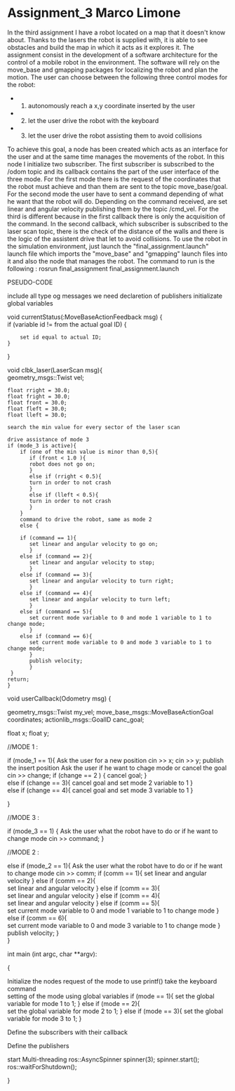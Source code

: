 # Assignment_3 Marco Limone

In the third assignment I have a robot located on a map that it doesn't know about. Thanks to the lasers the robot is supplied with, it is able to see obstacles and build the map in which it acts as it explores it.
The assignment consist in the development of a software architecture for the control of a mobile robot in the environment. The software will rely on the move_base
and gmapping packages for localizing the robot and plan the motion. The user can choose between the following three control modes for the robot:
- 1) autonomously reach a x,y coordinate inserted by the user
- 2) let the user drive the robot with the keyboard
- 3) let the user drive the robot assisting them to avoid collisions                                                                   

To achieve this goal, a node has been created which acts as an interface for the user and at the same time manages the movements of the robot. In this node I initialize two subscriber. The first subscriber is subscribed to the /odom topic and its callback contains the part of the user interface of the three mode. For the first mode there is the request of the coordinates that the robot must achieve and than them are sent to the topic move_base/goal. For the second mode the user have to sent a command depending of what he want that the robot will do. Depending on the command received, are set linear and angular velocity publishing them by the topic /cmd_vel. For the third is different because in the first callback there is only the acquisition of the command. In the second callback, which subscriber is subscribed to the laser scan topic, there is the check of the distance of the walls and there is the logic of the assistent drive that let to avoid collisions. 
To use the robot in the simulation environment, just launch the "final_assignment.launch" launch file which imports the "move_base" and "gmapping" launch files into it and also the node that manages the robot. The command to run is the following : 
rosrun final_assignment final_assignment.launch

PSEUDO-CODE

include all type og messages we need
declaretion of publishers
initializate global variables 


void currentStatus(:MoveBaseActionFeedback msg)  {      
if (variable id != from the actual goal ID) {
        
        set id equal to actual ID;                                                   
    }

}

void clbk_laser(LaserScan msg){                        
    geometry_msgs::Twist vel;
    
    float rright = 30.0;
    float fright = 30.0;
    float front = 30.0;
    float fleft = 30.0;
    float lleft = 30.0;   
    
    search the min value for every sector of the laser scan 
    
    drive assistance of mode 3
    if (mode_3 is active){
        if (one of the min value is minor than 0,5){
           if (front < 1.0 ){
           robot does not go on;
           }
           else if (rright < 0.5){                                                                     
           turn in order to not crash
           }
           else if (lleft < 0.5){                                                                     
           turn in order to not crash
           }
        }
        command to drive the robot, same as mode 2
        else {
        
        if (command == 1){
           set linear and angular velocity to go on;
           }
        else if (command == 2){
           set linear and angular velocity to stop;
           }
        else if (command == 3){
           set linear and angular velocity to turn right;
           }
        else if (command == 4){
           set linear and angular velocity to turn left;
           }
        else if (command == 5){                   
           set current mode variable to 0 and mode 1 variable to 1 to change mode;
           } 
        else if (command == 6){                   
           set current mode variable to 0 and mode 3 variable to 1 to change mode;
           } 
           publish velocity;     
           }
     }
    return;
    }


void userCallback(Odometry msg)
{        

 geometry_msgs::Twist my_vel; 
 move_base_msgs::MoveBaseActionGoal coordinates;
 actionlib_msgs::GoalID canc_goal;
 
 float x;
 float y;
 
 
 //MODE 1 :
 
 if (mode_1 == 1){
    Ask the user for a new position 
    cin >> x;
    cin >> y;
    publish the insert position
    Ask the user if he want to chage mode or cancel the goal 
    cin >> change;
    if (change == 2 ) {
            cancel goal; 
    }        
    else if (change == 3){ 
       cancel goal and set mode 2 variable to 1
    }      
    else if (change == 4){
       cancel goal and set mode 3 variable to 1
    }   
    
}

//MODE 3 :

if (mode_3 == 1) { 
    Ask the user what the robot have to do or if he want to change mode 
    cin >> command;
 }    

//MODE 2 :

else if (mode_2 == 1){
        Ask the user what the robot have to do or if he want to change mode 
        cin >> comm;
        if (comm == 1){
           set linear and angular velocity
           }
        else if (comm == 2){             
           set linear and angular velocity
           }
        else if (comm == 3){              
           set linear and angular velocity
           }
        else if (comm == 4){              
           set linear and angular velocity 
           }
        else if (comm == 5){              
           set current mode variable to 0 and mode 1 variable to 1 to change mode
           }
        else if (comm == 6){              
           set current mode variable to 0 and mode 3 variable to 1 to change mode
           }
        publish velocity;
       }     
}

int main (int argc, char **argv):

{

 Initialize the nodes 
 request of the mode to use
 printf()
 take the keyboard command  
 setting of the mode using global variables
 if (mode == 1){
       set the global variable for mode 1 to 1;
       }
 else if (mode == 2){   
       set the global variable for mode 2 to 1;
       }
 else if (mode == 3){
       set the global variable for mode 3 to 1;
       }
   
  Define the subscribers with their callback    
  
     
  Define the publishers  
   
   
  start Multi-threading
  ros::AsyncSpinner spinner(3); 
  spinner.start();
  ros::waitForShutdown();
   
   

}

